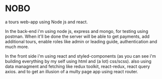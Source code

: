 # NOBO


a tours web-app using Node js and react.

In the back-end i'm using node js, express and mongo, for testing using postman.
When it'll be done the server will be able to get payments, add additional tours, enable roles like admin or leading guide, authentication and much more.

In the front side i'm using react and styled-components (as you can see i'm building everything by my self using html and (a lot) css/scss).
also using data managment and fetching like redux toolkit, react-redux, react query axios. and to get an illusion of a multy page app using react router.
